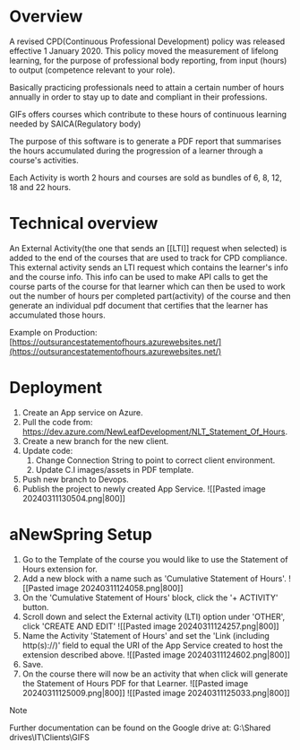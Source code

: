 # Overview
A revised CPD(Continuous Professional Development) policy was released effective 1 January 2020. This policy moved the measurement of lifelong learning, for the purpose of professional body reporting, from input (hours) to output (competence relevant to your role).

Basically practicing professionals need to attain a certain number of hours annually in order to stay up to date and compliant in their professions.

GIFs offers courses which contribute to these hours of continuous learning needed by SAICA(Regulatory body)

The purpose of this software is to generate a PDF report that summarises the hours accumulated during the progression of a learner through a course's activities. 

Each Activity is worth 2 hours and courses are sold as bundles of 6, 8, 12, 18 and 22 hours. 

# Technical overview
An External Activity(the one that sends an [[LTI]] request when selected) is added to the end of the courses that are used to track for CPD compliance. This external activity sends an LTI request which contains the learner's info and the course info. This info can be used to make API calls to get the course parts of the course for that learner which can then be used to work out the number of hours per completed part(activity) of the course and then generate an individual pdf document that certifies that the learner has accumulated those hours. 

Example on Production:
[https://outsurancestatementofhours.azurewebsites.net/](https://outsurancestatementofhours.azurewebsites.net/)

# Deployment
1. Create an App service on Azure. 
2. Pull the code from: https://dev.azure.com/NewLeafDevelopment/NLT_Statement_Of_Hours.
3. Create a new branch for the new client.
4. Update code:
	1. Change Connection String to point to correct client environment. 
	2. Update C.I images/assets in PDF template.
5. Push new branch to Devops.
6. Publish the project to newly created App Service.
![[Pasted image 20240311130504.png|800]]
# aNewSpring Setup

1. Go to the Template of the course you would like to use the Statement of Hours extension for. 
2. Add a new block with a name such as 'Cumulative Statement of Hours'.
![[Pasted image 20240311124058.png|800]]
3. On the 'Cumulative Statement of Hours' block, click the '+ ACTIVITY' button.
4. Scroll down and select the External activity (LTI) option under 'OTHER', click 'CREATE AND EDIT'
![[Pasted image 20240311124257.png|800]]
5. Name the Activity 'Statement of Hours' and set the 'Link (including http(s)://)' field to equal the URI of the App Service created to host the extension described above.
![[Pasted image 20240311124602.png|800]]
6. Save.
7. On the course there will now be an activity that when click will generate the Statement of Hours PDF for that Learner. 
![[Pasted image 20240311125009.png|800]]
![[Pasted image 20240311125033.png|800]]

>[!Note]
>Further documentation can be found on the Google drive at:
>G:\Shared drives\IT\Clients\GIFS